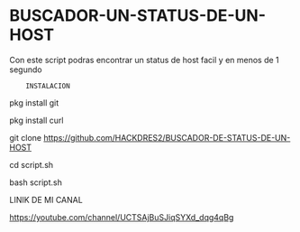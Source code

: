 # BUSCADOR-UN-STATUS-DE-UN-HOST
Con este script podras encontrar un status de host facil y en menos de 1 segundo

        INSTALACION 

pkg install git

pkg install curl

git clone https://github.com/HACKDRES2/BUSCADOR-DE-STATUS-DE-UN-HOST

cd script.sh

bash script.sh


LINIK DE MI CANAL

https://youtube.com/channel/UCTSAjBuSJiqSYXd_dqg4qBg
